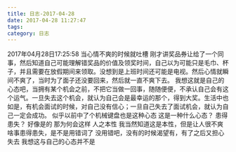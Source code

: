 ```yaml
---
title: 日志-2017-04-28
date: 2017-04-28 11:27:47
tags:
category: 日志
---
```

2017年04月28日17:25:58
当心情不爽的时候就吐槽
刚才讲奖品券让给了一个同事，然后知道自己可能理解错奖品的价值及领奖时间，自己以为可能只是毛巾、杯子，并且需要在放假期间来领取。没想到是上班时间还可能是电视。然后心情就瞬间不爽了，当时为了面子还没要回来，然后就一直不爽下去。
我想这就是自己的心态吧，当拥有某个机会之前，不把它当做一回事，随随便便，不承认自己会有这个运气。一旦失去这个机会，就认为自己会是最幸运的那个，得到大奖。生活中也如是，有机会面试的时候，对自己没有信心；一旦自己失去了面试机会，就认为自己一定会成功。
似乎以前中了个机械键盘也是这种心态
这是一种什么心态？
患得患失？
好像是的
那为何会这样
人之本性
我当然知道这是本性，但是让人很不爽
啥事患得患失，是不是用错词了
没用错吧，没有的时候渴望有，有了之后又担心失去
我想这与自己的心态并不是


